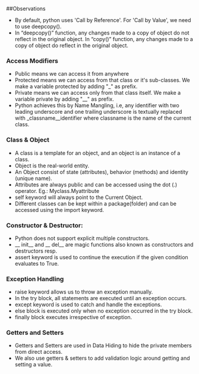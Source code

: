 ##Observations

* By default, python uses 'Call by Reference'. For 'Call by Value', we need to use deepcopy().
* In “deepcopy()” function,  any changes made to a copy of object do not reflect in the original object. In “copy()” function, any changes made to a copy of object do reflect in the original object.

### Access Modifiers
* Public means we can access it from anywhere
* Protected means we can access from that class or it's sub-classes. We make a variable protected by adding "_" as prefix.
* Private means we can access only from that class itself. We make a variable private by adding "__" as prefix.
* Python achieves this by Name Mangling, i.e,  any identifier with two leading underscore and one trailing underscore is textually replaced with _classname__identifier where classname is the name of the current class.

### Class & Object
* A class is a template for an object, and an object is an instance of a class.
* Object is the real-world entity.
* An Object consist of state (attributes), behavior (methods) and identity (unique name).
* Attributes are always public and can be accessed using the dot (.) operator. Eg.: Myclass.Myattribute
* self keyword will always point to the Current Object.
* Different classes can be kept within a package(folder) and can be accessed using the import keyword.

### Constructor & Destructor:
* Python does not support explicit multiple constructors.
* __ init__ and __ del__ are magic functions also known as constructors and destructors resp.
* assert keyword is used to continue the execution if the given condition evaluates to True.

### Exception Handling
* raise keyword allows us to throw an exception manually.
* In the try block, all statements are executed until an exception occurs.
* except keyword is used to catch and handle the exceptions.
* else block is executed only when no exception occurred in the try block.
* finally block executes irrespective of exception.

### Getters and Setters
* Getters and Setters are used in Data Hiding to hide the private members from direct access.
* We also use getters & setters to add validation logic around getting and setting a value.
